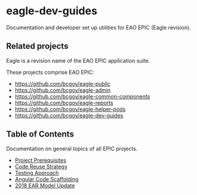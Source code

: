 # eagle-dev-guides

Documentation and developer set up utilities for EAO EPIC (Eagle revision).

## Related projects

Eagle is a revision name of the EAO EPIC application suite.

These projects comprise EAO EPIC:

* <https://github.com/bcgov/eagle-public>
* <https://github.com/bcgov/eagle-admin>
* <https://github.com/bcgov/eagle-common-components>
* <https://github.com/bcgov/eagle-reports>
* <https://github.com/bcgov/eagle-helper-pods>
* <https://github.com/bcgov/eagle-dev-guides>

## Table of Contents

Documentation on general topics of all EPIC projects.

* [Project Prerequisites](dev_guides/node_npm_requirements.md)
* [Code Reuse Strategy](dev_guides/code_reuse_strategy.md)
* [Testing Approach](dev_guides/testing_components.md)
* [Angular Code Scaffolding](dev_guides/angular_scaffolding.md)
* [2018 EAR Model Update](dev_guides/ear_model_update.md)
